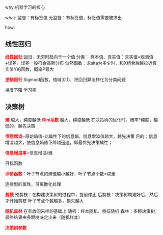 why:机器学习的核心

what:
监督：有标签值
无监督：有标签值，标签值需要被求出

how:
## 线性回归
<font color='red'>**线性回归**</font>
回归，无穷时趋向于一个值
分类：
样本值、真实值：真实值=观测值+误差，误差一般符合高斯分布
似然函数：求sita为多少时，和X组合后越拉近真实值Y的函数，概率P最大

<font color='red'>**逻辑回归**</font>
Sigmoid函数，值域[0,1]，把回归算法转化为分类问题

梯度下降
学习率


## 决策树
<font color='red'>**熵**</font>	  越大，纯度越低
<font color='red'>**Gini系数**</font>   越大，纯度越低
在决策树的优化时，概率*纯度，越低的，越先决策

<font color='red'>**信息增溢**</font>=原始熵值-此属性下的信息熵，信息增溢值越大，越先决策
目的：信息增溢越大，使信息熵值下降越迅速，即最优先决策属性；

<font color='red'>**信息增溢率**</font>=信息增溢/熵

目标函数

<font color='red'>**评价函数**</font>：叶子节点的熵值越小越好，叶子节点个数=权重

连续型的属性，可离散化处理

<font color='red'>**剪枝**</font>
预剪枝：在构建决策树的过程中，提前停止
后剪枝：决策树构建好后，然后才开始剪枝
叶子节点个数越多，损失越大

<font color='red'>**随机森林**</font>
在有放回采样的基础上
随机：样本随机、特征随机
森林：多颗决策树，最终结果由多颗树决定出来（随机样本）

<font color='red'>**决策树参数**</font>





